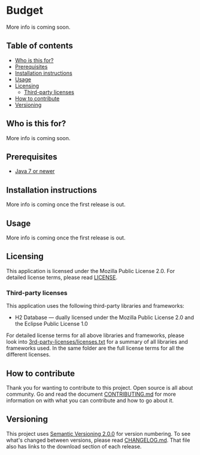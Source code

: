 # Budget
More info is coming soon.

## Table of contents
* [Who is this for?](#who-is-this-for)
* [Prerequisites](#prerequisites)
* [Installation instructions](#installation-instructions)
* [Usage](#usage)
* [Licensing](#licensing)
    * [Third-party licenses](#third-party-licenses)
* [How to contribute](#how-to-contribute)
* [Versioning](#versioning)

## Who is this for?
More info is coming soon.

## Prerequisites
* [Java 7 or newer][1]

## Installation instructions
More info is coming once the first release is out.

## Usage
More info is coming once the first release is out.

## Licensing
This application is licensed under the Mozilla Public License 2.0. For detailed 
license terms, please read [LICENSE][8].

### Third-party licenses
This application uses the following third-party libraries and frameworks:

* H2 Database &mdash; dually licensed under the Mozilla Public License 2.0 and 
the Eclipse Public License 1.0

For detailed license terms for all above libraries and frameworks, please look 
into [3rd-party-licenses/licenses.txt][2] for a summary of all libraries and 
frameworks used. In the same folder are the full license terms for all the 
different licenses.

## How to contribute
Thank you for wanting to contribute to this project. Open source is all about 
community. Go and read the document [CONTRIBUTING.md][9] for more information 
on with what you can contribute and how to go about it.

## Versioning
This project uses [Semantic Versioning 2.0.0][3] for version numbering. To see 
what's changed between versions, please read [CHANGELOG.md][10]. That file also 
has links to the download section of each release.


[1]: https://www.oracle.com/technetwork/java/javase/downloads/index.html
[2]: 3rd-party-licenses/licenses.txt
[3]: https://semver.org/
[8]: LICENSE
[9]: CONTRIBUTING.md
[10]: CHANGELOG.md

